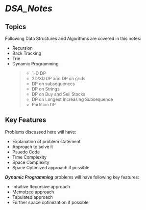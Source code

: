 # **_DSA_Notes_**

## Topics

Following Data Structures and Algorithms are covered in this notes:

- Recursion
- Back Tracking
- Trie
- Dynamic Programming
  > - 1-D DP
  > - 2D/3D DP and DP on grids
  > - DP on subsequences
  > - DP on Strings
  > - DP on Buy and Sell Stocks
  > - DP on Longest Increasing Subsequence
  > - Partition DP

## Key Features

Problems discussed here will have:

- Explanation of problem statement
- Approach to solve it
- Psuedo Code
- Time Complexity
- Space Complexity
- Space Optimized approach if possible

**_Dynamic Programming_** problems will have following key features:

- Intuitive Recursive approach
- Memoized approach
- Tabulated approach
- Further space optimization if possible
